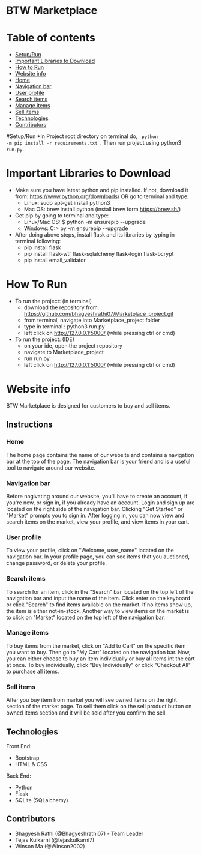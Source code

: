 # BTW Marketplace

# Table of contents
* [Setup/Run](#setup/run)
* [Important Libraries to Download](#important-libraries-to-download)
* [How to Run](#how-to-run)
* [Website info](#website-info)
* [Home](#home)
* [Navigation bar](#navigation-bar)
* [User profile](#user-profile)
* [Search items](#search-items)
* [Manage items](#manage-items)
* [Sell items](#sell-items)
* [Technologies](#technologies)
* [Contributors](#contributors)

#Setup/Run
*In Project root directory on terminal do, <code> python -m pip install -r requirements.txt </code>. Then run project using python3 <code>run.py</code>.

# Important Libraries to Download
* Make sure you have latest python and pip installed. If not, download it from: https://www.python.org/downloads/ OR go to terminal and type:
    * Linux: sudo apt-get install python3
    * Mac OS: brew install python (install brew form https://brew.sh/)
* Get pip by going to terminal and type: 
    * Linux/Mac OS: $ python -m ensurepip --upgrade
    * Windows: C:> py -m ensurepip --upgrade
* After doing above steps, install flask and its libraries by typing in terminal following:
    * pip install flask
    * pip install flask-wtf flask-sqlalchemy flask-login flask-bcrypt
    * pip install email_validator


# How To Run
* To run the project: (in terminal)
    * download the repository from: https://github.com/bhagyeshrathi07/Marketplace_project.git
    * from terminal, navigate into Marketplace_project folder 
    * type in terminal : python3 run.py
    * left click on http://127.0.0.1:5000/ (while pressing ctrl or cmd)
* To run the project: (IDE)
    * on your ide, open the project repository 
    * navigate to Marketplace_project
    * run run.py
    * left click on http://127.0.0.1:5000/ (while pressing ctrl or cmd)


# Website info
BTW Marketplace is designed for customers to buy and sell items.


## Instructions


### Home
The home page contains the name of our website and contains a navigation bar at the top of the page. The navigation bar is your friend 
and is a useful tool to navigate around our website.


### Navigation bar
Before nagivating around our website, you'll have to create an account, if you're new, or sign in, if you already have an account. 
Login and sign up are located on the right side of the navigation bar. Clicking "Get Started" or "Market" prompts you to sign in. 
After logging in, you can now view and search items on the market, view your profile, and view items in your cart.


### User profile
To view your profile, click on "Welcome, user_name" located on the navigation bar. In your profile page, you can see items that you auctioned, 
change password, or delete your profile.


### Search items
To search for an item, click in the "Search" bar located on the top left of the navigation bar and input the name of the item. 
Click enter on the keyboard or click "Search" to find items available on the market. If no items show up, the item is either not-in-stock. 
Another way to view items on the market is to click on "Market" located on the top left of the navigation bar.


### Manage items
To buy items from the market, click on "Add to Cart" on the specific item you want to buy. Then go to "My Cart" located on the navigation bar. 
Now, you can either choose to buy an item individually or buy all items int the cart at once. To buy individually, click "Buy Individually" 
or click "Checkout All" to purchase all items.


### Sell items
After you buy item from market you will see owned items on the right section of the market page. To sell them click on the sell product 
button on owned items section and it will be sold after you confirm the sell.


## Technologies
Front End:
* Bootstrap
* HTML & CSS

Back End:
* Python
* Flask
* SQLite (SQLalchemy)


## Contributors
- Bhagyesh Rathi (@Bhagyeshrathi07) - Team Leader
- Tejas Kulkarni (@tejaskulkarni7)
- Winson Ma (@Winson2002)
